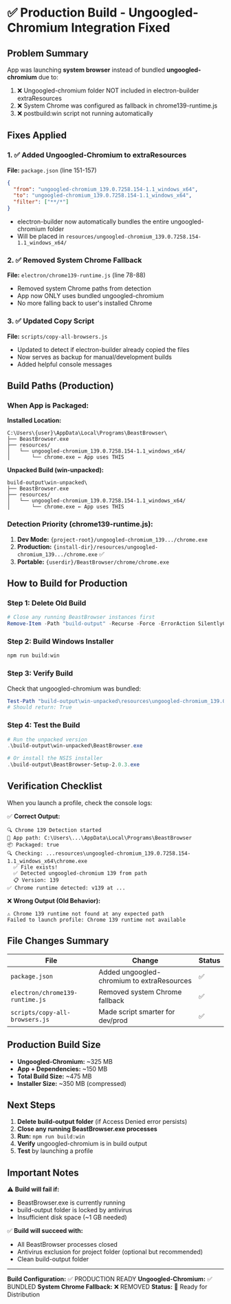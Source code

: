 # ✅ Production Build - Ungoogled-Chromium Integration Fixed

## Problem Summary
App was launching **system browser** instead of bundled **ungoogled-chromium** due to:
1. ❌ Ungoogled-chromium folder NOT included in electron-builder extraResources
2. ❌ System Chrome was configured as fallback in chrome139-runtime.js
3. ❌ postbuild:win script not running automatically

## Fixes Applied

### 1. ✅ Added Ungoogled-Chromium to extraResources
**File:** `package.json` (line 151-157)
```json
{
  "from": "ungoogled-chromium_139.0.7258.154-1.1_windows_x64",
  "to": "ungoogled-chromium_139.0.7258.154-1.1_windows_x64",
  "filter": ["**/*"]
}
```
- electron-builder now automatically bundles the entire ungoogled-chromium folder
- Will be placed in `resources/ungoogled-chromium_139.0.7258.154-1.1_windows_x64/`

### 2. ✅ Removed System Chrome Fallback
**File:** `electron/chrome139-runtime.js` (line 78-88)
- Removed system Chrome paths from detection
- App now ONLY uses bundled ungoogled-chromium
- No more falling back to user's installed Chrome

### 3. ✅ Updated Copy Script
**File:** `scripts/copy-all-browsers.js`
- Updated to detect if electron-builder already copied the files
- Now serves as backup for manual/development builds
- Added helpful console messages

## Build Paths (Production)

### When App is Packaged:
**Installed Location:**
```
C:\Users\{user}\AppData\Local\Programs\BeastBrowser\
├── BeastBrowser.exe
├── resources/
│   └── ungoogled-chromium_139.0.7258.154-1.1_windows_x64/
│       └── chrome.exe ← App uses THIS
```

**Unpacked Build (win-unpacked):**
```
build-output\win-unpacked\
├── BeastBrowser.exe
├── resources/
│   └── ungoogled-chromium_139.0.7258.154-1.1_windows_x64/
│       └── chrome.exe ← App uses THIS
```

### Detection Priority (chrome139-runtime.js):
1. **Dev Mode:** `{project-root}/ungoogled-chromium_139.../chrome.exe`
2. **Production:** `{install-dir}/resources/ungoogled-chromium_139.../chrome.exe` ✅
3. **Portable:** `{userdir}/BeastBrowser/chrome/chrome.exe`

## How to Build for Production

### Step 1: Delete Old Build
```powershell
# Close any running BeastBrowser instances first
Remove-Item -Path "build-output" -Recurse -Force -ErrorAction SilentlyContinue
```

### Step 2: Build Windows Installer
```powershell
npm run build:win
```

### Step 3: Verify Build
Check that ungoogled-chromium was bundled:
```powershell
Test-Path "build-output\win-unpacked\resources\ungoogled-chromium_139.0.7258.154-1.1_windows_x64\chrome.exe"
# Should return: True
```

### Step 4: Test the Build
```powershell
# Run the unpacked version
.\build-output\win-unpacked\BeastBrowser.exe

# Or install the NSIS installer
.\build-output\BeastBrowser-Setup-2.0.3.exe
```

## Verification Checklist

When you launch a profile, check the console logs:

✅ **Correct Output:**
```
🔍 Chrome 139 Detection started
📂 App path: C:\Users\...\AppData\Local\Programs\BeastBrowser
📦 Packaged: true
🔍 Checking: ...resources\ungoogled-chromium_139.0.7258.154-1.1_windows_x64\chrome.exe
  ✅ File exists!
  ✅ Detected ungoogled-chromium 139 from path
  📋 Version: 139
✅ Chrome runtime detected: v139 at ...
```

❌ **Wrong Output (Old Behavior):**
```
⚠️ Chrome 139 runtime not found at any expected path
Failed to launch profile: Chrome 139 runtime not available
```

## File Changes Summary

| File | Change | Status |
|------|--------|--------|
| `package.json` | Added ungoogled-chromium to extraResources | ✅ |
| `electron/chrome139-runtime.js` | Removed system Chrome fallback | ✅ |
| `scripts/copy-all-browsers.js` | Made script smarter for dev/prod | ✅ |

## Production Build Size
- **Ungoogled-Chromium:** ~325 MB
- **App + Dependencies:** ~150 MB
- **Total Build Size:** ~475 MB
- **Installer Size:** ~350 MB (compressed)

## Next Steps

1. **Delete build-output folder** (if Access Denied error persists)
2. **Close any running BeastBrowser.exe processes**
3. **Run:** `npm run build:win`
4. **Verify** ungoogled-chromium is in build output
5. **Test** by launching a profile

## Important Notes

⚠️ **Build will fail if:**
- BeastBrowser.exe is currently running
- build-output folder is locked by antivirus
- Insufficient disk space (~1 GB needed)

✅ **Build will succeed with:**
- All BeastBrowser processes closed
- Antivirus exclusion for project folder (optional but recommended)
- Clean build-output folder

---

**Build Configuration:** ✅ PRODUCTION READY
**Ungoogled-Chromium:** ✅ BUNDLED
**System Chrome Fallback:** ❌ REMOVED
**Status:** 🚀 Ready for Distribution
